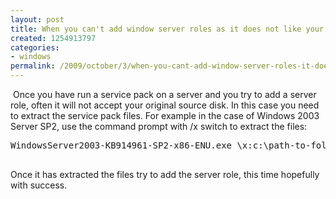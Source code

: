 ```yaml
---
layout: post
title: When you can't add window server roles as it does not like your original disk
created: 1254913797
categories:
- windows
permalink: /2009/october/3/when-you-cant-add-window-server-roles-it-does-not-your-original-disk
---
```

<p>&nbsp;Once you have run a service pack on a server and you try to add a server role, often it will not accept your original source disk. In this case you need to extract the service pack files. For example in the case of Windows 2003 Server SP2, use the command prompt with /x switch to extract the files:&nbsp;</p>
<pre>
WindowsServer2003-KB914961-SP2-x86-ENU.exe \x:c:\path-to-folder

</pre>
<p>Once it has extracted the files try to add the server role, this time hopefully with success.</p>
